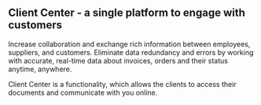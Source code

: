 ## Client Center - a single platform to engage with customers

Increase collaboration and exchange rich information between employees, suppliers, and customers. Eliminate data redundancy and errors by working with accurate, real-time data about invoices, orders and their status anytime, anywhere.

Client Center is a functionality, which allows the clients to access their documents and communicate with you online.
